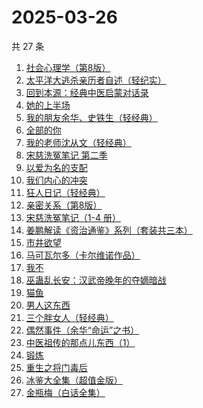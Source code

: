 # 2025-03-26

共 27 条

<!-- BEGIN WEREAD -->
<!-- 最后更新时间 2025-03-26 19:13:20 +0800 -->
1. [社会心理学（第8版）](https://weread.qq.com/web/bookDetail/8f532bd07278850c8f51770)
1. [太平洋大逃杀亲历者自述（轻纪实）](https://weread.qq.com/web/bookDetail/ddf32850813ab9b05g019502)
1. [回到本源：经典中医启蒙对话录](https://weread.qq.com/web/bookDetail/add32f10813ab9c79g0194dc)
1. [她的上半场](https://weread.qq.com/web/bookDetail/08432080813ab9c41g017aeb)
1. [我的朋友余华、史铁生（轻经典）](https://weread.qq.com/web/bookDetail/5f132bf0813ab9c83g014de5)
1. [全部的你](https://weread.qq.com/web/bookDetail/ed032c20813ab9c6eg015ac4)
1. [我的老师沈从文（轻经典）](https://weread.qq.com/web/bookDetail/94132e80813ab9c31g0141ba)
1. [宋慈洗冤笔记 第二季](https://weread.qq.com/web/bookDetail/07732ce0813ab9c2ag01157f)
1. [以爱为名的支配](https://weread.qq.com/web/bookDetail/7be320b0813ab93f4g019416)
1. [我们内心的冲突](https://weread.qq.com/web/bookDetail/5cf322f0813ab9b69g013443)
1. [狂人日记（轻经典）](https://weread.qq.com/web/bookDetail/9cc32730813ab9c6ag010027)
1. [亲密关系（第8版）](https://weread.qq.com/web/bookDetail/16832420813ab90f3g019f92)
1. [宋慈洗冤笔记（1-4 册）](https://weread.qq.com/web/bookDetail/bea326d0813ab7fcag016618)
1. [姜鹏解读《资治通鉴》系列（套装共三本）](https://weread.qq.com/web/bookDetail/48c32500813ab8f57g0149dc)
1. [市井欲望](https://weread.qq.com/web/bookDetail/89f329c0813ab9be8g018f47)
1. [马可瓦尔多（卡尔维诺作品）](https://weread.qq.com/web/bookDetail/3c632a40723f428b3c6e85b)
1. [我不](https://weread.qq.com/web/bookDetail/232320d05dff14232a13fa6)
1. [巫蛊乱长安：汉武帝晚年的夺嫡暗战](https://weread.qq.com/web/bookDetail/35932230813ab9c5fg019679)
1. [猫鱼](https://weread.qq.com/web/bookDetail/e2932ea0813ab9c1cg018af3)
1. [男人这东西](https://weread.qq.com/web/bookDetail/94332bd071f3f6709434673)
1. [三个胖女人（轻经典）](https://weread.qq.com/web/bookDetail/228323b0813ab9c46g01203e)
1. [偶然事件（余华“命运”之书）](https://weread.qq.com/web/bookDetail/81a32510813ab9c42g013918)
1. [中医祖传的那点儿东西（1）](https://weread.qq.com/web/bookDetail/7e4329f05b94af7e4153604)
1. [锻炼](https://weread.qq.com/web/bookDetail/f2432ab0813ab6e75g012b2d)
1. [重生之将门毒后](https://weread.qq.com/web/bookDetail/94a326c05b7e9794ace7299)
1. [冰鉴大全集（超值金版）](https://weread.qq.com/web/bookDetail/f9b3273054db7ff9b7cc5b4)
1. [金瓶梅（白话全集）](https://weread.qq.com/web/bookDetail/b0b32130813ab9c34g016c1e)
<!-- END WEREAD -->